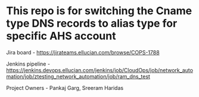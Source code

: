 # This repo is for switching the Cname type DNS records to alias type for specific AHS account

Jira board - https://jirateams.ellucian.com/browse/COPS-1788

Jenkins pipeline - https://jenkins.devops.ellucian.com/jenkins/job/CloudOps/job/network_automation/job/ztesting_network_automation/job/ram_dns_test

Project Owners - Pankaj Garg, Sreeram Haridas
